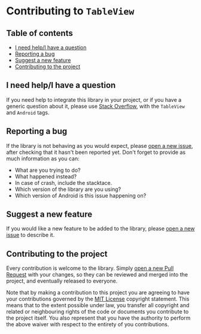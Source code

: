 # Contributing to `TableView`

## Table of contents

- [I need help/I have a question](#i-need-helpi-have-a-question)
- [Reporting a bug](#reporting-a-bug)
- [Suggest a new feature](#suggest-a-new-feature)
- [Contributing to the project](#contributing-to-the-project)

## I need help/I have a question

If you need help to integrate this library in your project, or if you have a generic question about it, please use [Stack Overflow](https://stackoverflow.com/questions/tagged/tableview+android), with the `TableView` and `Android` tags.

## Reporting a bug

If the library is not behaving as you would expect, please [open a new issue](https://github.com/evrencoskun/TableView/issues/new?labels=bug&template=bug_report.md), after checking that it hasn't been reported yet.
Don't forget to provide as much information as you can:

- What are you trying to do?
- What happened instead?
- In case of crash, include the stacktace.
- Which version of the library are you using?
- Which version of Android is this issue happening on?

## Suggest a new feature

If you would like a new feature to be added to the library, please [open a new issue](https://github.com/evrencoskun/TableView/issues/new?labels=enhancement&template=feature_request.md) to describe it.

## Contributing to the project

Every contribution is welcome to the library. Simply [open a new Pull Request](https://github.com/evrencoskun/TableView/compare) with your changes, so they can be reviewed and merged into the project, and eventually released to everyone.

Note that by making a contribution to this project you are agreeing to have your contributions governed by the [MIT License](https://github.com/evrencoskun/TableView/blob/master/LICENSE) copyright statement.
This means that to the extent possible under law, you transfer all copyright and related or neighbouring rights of the code or documents you contribute to the project itself. You also represent that you have the authority to perform the above waiver with respect to the entirety of you contributions.
